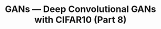 ---
title: GANs — Deep Convolutional GANs with CIFAR10 (Part 8)
tags: [Deep Learning, Generative Adversarial Nets, CIFAR10, Python, Tutorial]
# style : fill, border
style: border
color: info
description: Brief theoretical introduction to Deep Convolutional Generative Adversarial Networks or DCGANs and practical implementation using Python and Keras/TensorFlow in Jupyter Notebook.
external_url: https://medium.com/@mafda_/gans-deep-convolutional-gans-with-cifar10-part-8-be881a77e55b
---